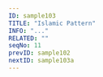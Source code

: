```yaml
---
ID: sample103
TITLE: "Islamic Pattern"
INFO: "..."
RELATED: ""
seqNo: 11
prevID: sample102
nextID: sample103a
---
```

